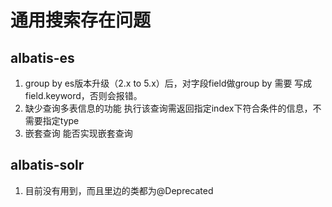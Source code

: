 # 通用搜索存在问题
## albatis-es
1. group by
	es版本升级（2.x to 5.x）后，对字段field做group by 需要 写成field.keyword，否则会报错。
2. 缺少查询多表信息的功能
	执行该查询需返回指定index下符合条件的信息，不需要指定type
3. 嵌套查询
	能否实现嵌套查询
## albatis-solr
1. 目前没有用到，而且里边的类都为@Deprecated